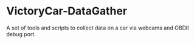 # VictoryCar-DataGather
A set of tools and scripts to collect data on a car via webcams and OBDII debug port.
